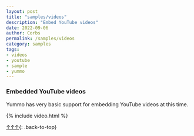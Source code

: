 ```yaml
---
layout: post
title: "samples/videos"
description: "Embed YouTube videos"
date: 2022-09-06
author: Corbs
permalink: /samples/videos
category: samples
tags:
- videos
- youtube
- sample
- yummo
---
```


### Embedded YouTube videos

Yummo has very basic support for embedding YouTube videos at this time.  

{% include video.html %}

[↑↑↑](#){: .back-to-top}
